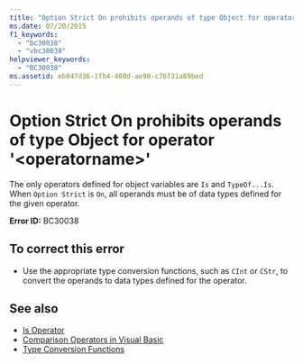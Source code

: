 ```yaml
---
title: "Option Strict On prohibits operands of type Object for operator '<operatorname>'"
ms.date: 07/20/2015
f1_keywords: 
  - "bc30038"
  - "vbc30038"
helpviewer_keywords: 
  - "BC30038"
ms.assetid: eb047d36-1fb4-460d-ae98-c76f31a89bed
---
```

# Option Strict On prohibits operands of type Object for operator '\<operatorname>'
The only operators defined for object variables are `Is` and `TypeOf...Is`. When `Option Strict` is `On`, all operands must be of data types defined for the given operator.  
  
 **Error ID:** BC30038  
  
## To correct this error  
  
-   Use the appropriate type conversion functions, such as `CInt` or `CStr`, to convert the operands to data types defined for the operator.  
  
## See also
- [Is Operator](../../visual-basic/language-reference/operators/is-operator.md)
- [Comparison Operators in Visual Basic](../../visual-basic/programming-guide/language-features/operators-and-expressions/comparison-operators.md)
- [Type Conversion Functions](../../visual-basic/language-reference/functions/type-conversion-functions.md)
